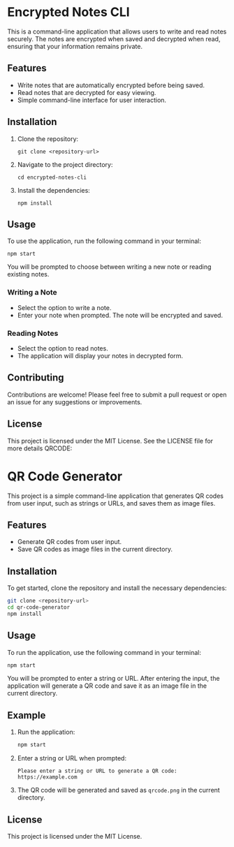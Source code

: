 # Encrypted Notes CLI

This is a command-line application that allows users to write and read notes securely. The notes are encrypted when saved and decrypted when read, ensuring that your information remains private.

## Features

- Write notes that are automatically encrypted before being saved.
- Read notes that are decrypted for easy viewing.
- Simple command-line interface for user interaction.

## Installation

1. Clone the repository:
   ```
   git clone <repository-url>
   ```

2. Navigate to the project directory:
   ```
   cd encrypted-notes-cli
   ```

3. Install the dependencies:
   ```
   npm install
   ```

## Usage

To use the application, run the following command in your terminal:

```
npm start
```

You will be prompted to choose between writing a new note or reading existing notes.

### Writing a Note

- Select the option to write a note.
- Enter your note when prompted. The note will be encrypted and saved.

### Reading Notes

- Select the option to read notes.
- The application will display your notes in decrypted form.

## Contributing

Contributions are welcome! Please feel free to submit a pull request or open an issue for any suggestions or improvements.

## License

This project is licensed under the MIT License. See the LICENSE file for more details
QRCODE:
# QR Code Generator

This project is a simple command-line application that generates QR codes from user input, such as strings or URLs, and saves them as image files.

## Features

- Generate QR codes from user input.
- Save QR codes as image files in the current directory.

## Installation

To get started, clone the repository and install the necessary dependencies:

```bash
git clone <repository-url>
cd qr-code-generator
npm install
```

## Usage

To run the application, use the following command in your terminal:

```bash
npm start
```

You will be prompted to enter a string or URL. After entering the input, the application will generate a QR code and save it as an image file in the current directory.

## Example

1. Run the application:
   ```bash
   npm start
   ```
2. Enter a string or URL when prompted:
   ```
   Please enter a string or URL to generate a QR code: https://example.com
   ```
3. The QR code will be generated and saved as `qrcode.png` in the current directory.

## License

This project is licensed under the MIT License.
